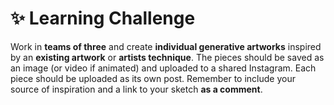 # ✨ Learning Challenge

Work in **teams of three** and create **individual generative artworks** inspired by an **existing artwork** or **artists technique**. The pieces should be saved as an image \(or video if animated\) and uploaded to a shared Instagram. Each piece should be uploaded as its own post. Remember to include your source of inspiration and a link to your sketch **as a comment**.

